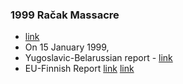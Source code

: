 ### 1999 Račak Massacre
- [link](https://en.wikipedia.org/wiki/Ra%C4%8Dak_massacre)
- On 15 January 1999,
- Yugoslavic-Belarussian report - [link](http://news.bbc.co.uk/1/hi/world/europe/258529.stm)
- EU-Finnish Report [link](https://web.archive.org/web/20070319232745/http://www.ess.uwe.ac.uk/Kosovo/Kosovo-Massacres2.htm) [link](https://archive.ph/Tu3jc)